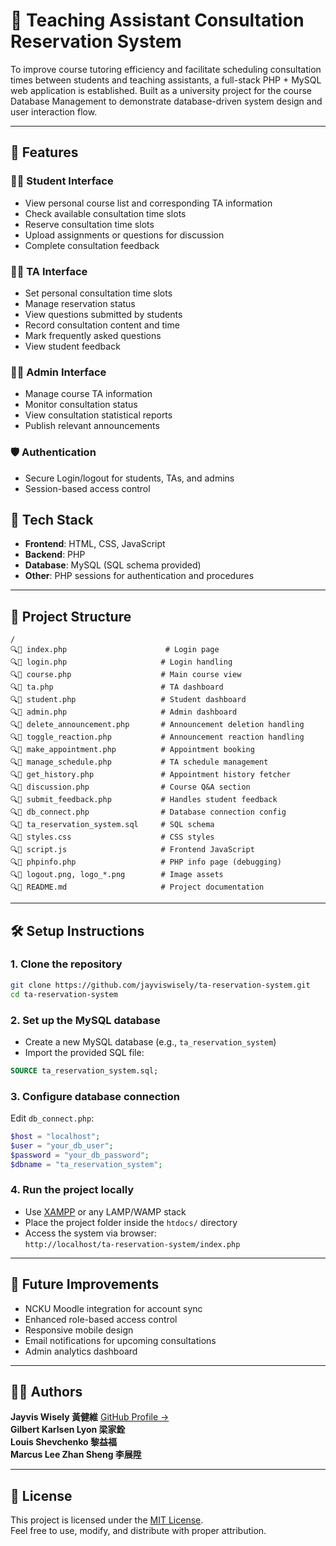 # 📘 Teaching Assistant Consultation Reservation System
To improve course tutoring efficiency and facilitate scheduling consultation times between students and teaching assistants, a full-stack PHP + MySQL web application is established. Built as a university project for the course Database Management to demonstrate database-driven system design and user interaction flow.

---

## 🔧 Features

### 🧑‍🎓 Student Interface

- View personal course list and corresponding TA information
- Check available consultation time slots
- Reserve consultation time slots
- Upload assignments or questions for discussion
- Complete consultation feedback

### 👨‍🏫 TA Interface

- Set personal consultation time slots
- Manage reservation status
- View questions submitted by students
- Record consultation content and time
- Mark frequently asked questions
- View student feedback

### 🧑‍💼 Admin Interface
- Manage course TA information
- Monitor consultation status
- View consultation statistical reports
- Publish relevant announcements

### 🛡️ Authentication
- Secure Login/logout for students, TAs, and admins
- Session-based access control

## 🧱 Tech Stack
- **Frontend**: HTML, CSS, JavaScript
- **Backend**: PHP
- **Database**: MySQL (SQL schema provided)
- **Other**: PHP sessions for authentication and procedures


---

## 📁 Project Structure

```
/
🔍📁 index.php                      # Login page
🔍📁 login.php                     # Login handling
🔍📁 course.php                    # Main course view
🔍📁 ta.php                        # TA dashboard
🔍📁 student.php                   # Student dashboard
🔍📁 admin.php                     # Admin dashboard
🔍📁 delete_announcement.php       # Announcement deletion handling
🔍📁 toggle_reaction.php           # Announcement reaction handling
🔍📁 make_appointment.php          # Appointment booking
🔍📁 manage_schedule.php           # TA schedule management
🔍📁 get_history.php               # Appointment history fetcher
🔍📁 discussion.php                # Course Q&A section
🔍📁 submit_feedback.php           # Handles student feedback
🔍📁 db_connect.php                # Database connection config
🔍📁 ta_reservation_system.sql     # SQL schema
🔍📁 styles.css                    # CSS styles
🔍📁 script.js                     # Frontend JavaScript
🔍📁 phpinfo.php                   # PHP info page (debugging)
🔍📁 logout.png, logo_*.png        # Image assets
🔍📁 README.md                     # Project documentation
```

---

## 🛠️ Setup Instructions

### 1. Clone the repository

```bash
git clone https://github.com/jayviswisely/ta-reservation-system.git
cd ta-reservation-system
```

### 2. Set up the MySQL database

- Create a new MySQL database (e.g., `ta_reservation_system`)
- Import the provided SQL file:

```sql
SOURCE ta_reservation_system.sql;
```

### 3. Configure database connection

Edit `db_connect.php`:

```php
$host = "localhost";
$user = "your_db_user";
$password = "your_db_password";
$dbname = "ta_reservation_system";
```

### 4. Run the project locally

- Use [XAMPP](https://www.apachefriends.org/) or any LAMP/WAMP stack
- Place the project folder inside the `htdocs/` directory
- Access the system via browser:\
  `http://localhost/ta-reservation-system/index.php`

---

## 🚀 Future Improvements

- NCKU Moodle integration for account sync
- Enhanced role-based access control
- Responsive mobile design
- Email notifications for upcoming consultations
- Admin analytics dashboard

---

## 👨‍💻 Authors

**Jayvis Wisely 黃健維**
[GitHub Profile →](https://github.com/jayviswisely)\
**Gilbert Karlsen Lyon 梁家銓**\
**Louis Shevchenko 黎益福**\
**Marcus Lee Zhan Sheng 李展陞**

---

## 📄 License

This project is licensed under the [MIT License](./LICENSE).  
Feel free to use, modify, and distribute with proper attribution.